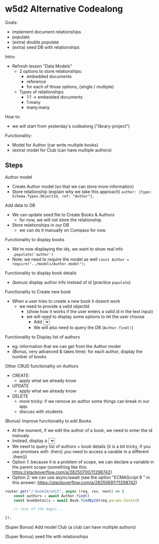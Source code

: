
# w5d2 Alternative Codealong

<!--

Notes:
- Alternative codealong, for unit "Mongoose and Express - Documents Relationships"
- Students find it challenging when we introduce relationships, references etc
- Explain little by little + provide examples


@todo:
- create seed file with Books + Authors + Relationships (so that we spend less time on that, we could just pass them the seed file and ask them to run it)

 -->



Goals:
- implement document relationships
- populate
- (extra) double populate
- (extra) seed DB with relationships


Intro: 
- Refresh lesson "Data Models"
  - 2 options to store relationships:
    - embedded documents
    - reference
    - for each of those options, (single / multiple)
  - Types of relationships
    - 1:1 → embedded documents
    - 1:many
    - many:many


How to: 
- we will start from yesterday's codealong ("library-project")


Functionality:
- Model for Author (car write multiple books)
- (extra) model for Club (can have multiple authors)




## Steps

 <!-- work in progress -->
 
 <!-- repo: https://github.com/Ironmaidens-Ironhack-Jan-2022/mongoose-express-CRUD-codealong -->



Author model
- Create Author model (so that we can store more information)
- Store relationship (explain why we take this approach)
    `author: {type: Schema.Types.ObjectId, ref: "Author"},`

Add data to DB
- We can update seed file to Create Books & Authors
  - for now, we will not store the relationship.
- Store relationships in our DB
  - we can do it manually on Compass for now.


Functionality to display books 
  - We're now displaying the ids, we want to show real info
    `.populate('author')`
  - Note: we need to require the model as well
    `const Author = require("../models/Author.model");`

Functionality to display book details
  - (bonus) display author info instead of id (practice `populate`)


Functionality to Create new book
  - When a user tries to create a new book it doesnt work
    - we need to provide a valid objectId
      - (show how it works if the user enters a valid id in the text input)
      - we will need to display some options to let the user choose
        - Add <select> to the form
          - (note: in today's LAB: they can use a select with `multiple`)
        - We will also need to query the DB (`Author.find()`)


Functionality to Display list of authors
  - eg: information that we can get from the Author model
  - (Bonus, very advanced & takes time): for each author, display the number of books


Other CRUD functionality on Authors
  - CREATE: 
    - apply what we already know
  - UPDATE
    - apply what we already know
  - DELETE
    - more tricky: if we remove an author some things can break in our app.
    - discuss with students


(Bonus) Improve functionality to edit Books
  - At the moment, if we edit the author of a book, we need to enter the id manualy
  - Instead, display a <select>
  - We need to query list of authors + book details (it is a bit tricky, if you use promises with .then() you need to access a varable in a different .then())
  - Option 1: because it is a problem of scope, we can declare a variable in the parent scope (something like this: https://stackoverflow.com/a/28250700/11298742)
  - Option 2: we can use async/await (see the option "ECMAScript 8
" in this answer: https://stackoverflow.com/a/28250697/11298742)

  ```javascript
  router.get("/:bookId/edit", async (req, res, next) => {
      const authors = await Author.find()
      const bookDetails = await Book.findById(req.params.bookId)

      // rest of the magic...

  });
  ```


(Super Bonus) Add model Club (a club can have multiple authors)

(Super Bonus) seed file with relationships
  <!-- @luis: if we don't have time to do it, explain a bit -->




